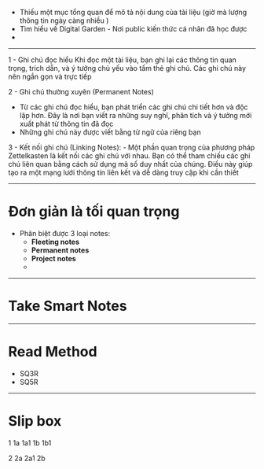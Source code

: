 - Thiếu một mục tổng quan để mô tả nội dung của tài liệu (giờ mà lượng thông tin ngày càng nhiều )
- Tìm hiểu về Digital Garden - Nơi public kiến thức cá nhân đã học được
-

---

1 - Ghi chú đọc hiểu
Khi đọc một tài liệu, bạn ghi lại các thông tin quan trọng, trích dẫn, và ý tưởng chủ yếu vào tấm thẻ ghi chú. Các ghi chú này nên ngắn gọn và trực tiếp

2 - Ghi chú thường xuyên (Permanent Notes)

- Từ các ghi chú đọc hiểu, bạn phát triển các ghi chú chi tiết hơn và độc lập hơn. Đây là nơi bạn viết ra những suy nghĩ, phân tích và ý tưởng mới xuất phát từ thông tin đã đọc
- Những ghi chú này được viết bằng từ ngữ của riêng bạn

3 - Kết nối ghi chú (Linking Notes): - Một phần quan trọng của phương pháp Zettelkasten là kết nối các ghi chú với nhau. Bạn có thể tham chiếu các ghi chú liên quan bằng cách sử dụng mã số duy nhất của chúng. Điều này giúp tạo ra một mạng lưới thông tin liên kết và dễ dàng truy cập khi cần thiết

---

# Đơn giản là tối quan trọng

- Phân biệt được 3 loại notes:
  - **Fleeting notes**
  - **Permanent notes**
  - **Project notes**
  -

---

# Take Smart Notes

---

# Read Method

- SQ3R
- SQ5R

---

# Slip box

1
1a
1a1
1b
1b1

2
2a
2a1
2b
